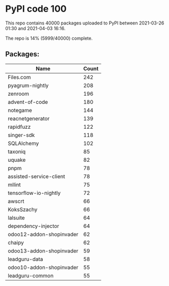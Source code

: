 # PyPI code 100

This repo contains 40000 packages uploaded to PyPI between 
2021-03-26 01:30 and 2021-04-03 16:16.

The repo is 14% (5999/40000) complete.

## Packages:

| Name  | Count |
| ----- | ----- |
| Files.com | 242 |
| pyagrum-nightly | 208 |
| zenroom | 196 |
| advent-of-code | 180 |
| notegame | 144 |
| reacnetgenerator | 139 |
| rapidfuzz | 122 |
| singer-sdk | 118 |
| SQLAlchemy | 102 |
| taxoniq | 85 |
| uquake | 82 |
| pnpm | 78 |
| assisted-service-client | 78 |
| mllint | 75 |
| tensorflow-io-nightly | 72 |
| awscrt | 66 |
| KoksSzachy | 66 |
| lalsuite | 64 |
| dependency-injector | 64 |
| odoo12-addon-shopinvader | 62 |
| chaipy | 62 |
| odoo13-addon-shopinvader | 59 |
| leadguru-data | 58 |
| odoo10-addon-shopinvader | 55 |
| leadguru-common | 55 |


